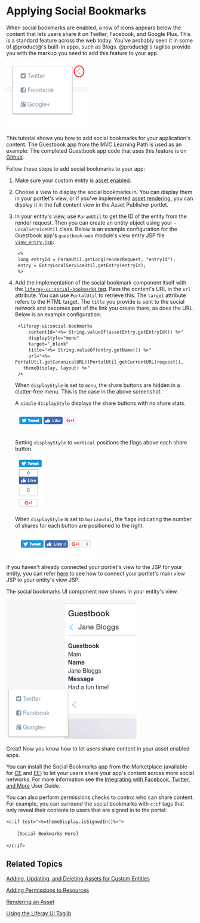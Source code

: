 # Applying Social Bookmarks [](id=applying-social-bookmarks)

When social bookmarks are enabled, a row of icons appears below the content that 
lets users share it on Twitter, Facebook, and Google Plus. This is a standard 
feature across the web today. You've probably seen it in some of @product@'s 
built-in apps, such as Blogs. @product@'s taglibs provide you with the markup 
you need to add this feature to your app.

![Figure 1: Social bookmarks are enabled in the built-in Blogs portlet](../../../images/social-bookmarks-icons.png)

This tutorial shows you how to add social bookmarks for your application's
content. The Guestbook app from the MVC Learning Path is used as an example:
The completed Guestbook app code that uses this feature is on
[Github](https://github.com/liferay/liferay-docs/tree/master/develop/tutorials/code/osgi/modules/guestbook-social-features/guestbook).

Follow these steps to add social bookmarks to your app:

1. Make sure your custom entity is [asset enabled](/develop/tutorials/-/knowledge_base/7-0/adding-updating-and-deleting-assets-for-custom-entities).

2. Choose a view to display the social bookmarks in. You can display them in 
   your portlet's view, or if you've implemented [asset rendering](/develop/tutorials/-/knowledge_base/7-0/rendering-an-asset),
   you can display it in the full content view in the Asset Publisher portlet.

3. In your entity's view, use `ParamUtil` to get the ID of the entity
   from the render request. Then you can create an entity object using your
   `-LocalServiceUtil` class. Below is an example configuration for the
   Guestbook app's `guestbook-web` module's view entry JSP file
   [`view_entry.jsp`](https://github.com/liferay/liferay-docs/develop/tutorials/code/osgi/modules/guestbook-social-features/guestbook/guestbook-web/src/main/resources/META-INF/resources/html/guestbookmvcportlet/view_entry.jsp):

        <%
        long entryId = ParamUtil.getLong(renderRequest, "entryId");
        entry = EntryLocalServiceUtil.getEntry(entryId);
        %>

4. Add the implementation of the social bookmark component itself with the
   [`liferay-ui:social-bookmarks` tag](@platform-ref@/7.0-latest/taglibs/util-taglib/liferay-ui/social-bookmarks.html). 
   Pass the content's URL in the `url` attribute. You can use `PortalUtil` to 
   retrieve this. The `target` attribute refers to the HTML target. The `title` 
   you provide is sent to the social network and becomes part of the link you 
   create there, as does the URL. Below is an example configuration:
    
        <liferay-ui:social-bookmarks
        	contentId="<%= String.valueOf(assetEntry.getEntryId()) %>"
        	displayStyle="menu"
        	target="_blank"
        	title="<%= String.valueOf(entry.getName()) %>"
        	url="<%= PortalUtil.getCanonicalURL((PortalUtil.getCurrentURL(request)), 
          themeDisplay, layout) %>" 
        />

    When `displayStyle` is set to `menu`, the share buttons are hidden in a 
    clutter-free menu. This is the case in the above screenshot. 

    A `simple` `displayStyle` displays the share buttons with no share stats. 

    ![Figure 2: Here are the share buttons with `displayStyle` set to `"simple"`.](../../../images/social-bookmarks-icons-simple.png)

    Setting `displayStyle` to `vertical` positions the flags above each share button. 

    ![Figure 3: Here are the share buttons with `displayStyle` set to `"vertical"`.](../../../images/social-bookmarks-icons-vertical.png)

    When `displayStyle` is set to `horizontal`, the flags indicating the number of 
    shares for each button are positioned to the right.

    ![Figure 4: Here are the share buttons with `displayStyle` set to `"horizontal"`.](../../../images/social-bookmarks-icons-horizontal.png)

If you haven't already connected your portlet's view to the JSP for your entity,
you can refer [here](/develop/tutorials/-/knowledge_base/7-0/relating-assets#creating-a-url-to-your-new-jsp)
to see how to connect your portlet's main view JSP to your entity's view JSP.

The social bookmarks UI component now shows in your entity's view. 

![Figure 5: The new JSP lets users share content in your portlet.](../../../images/social-guestbook-social-bookmarks.png)

Great! Now you know how to let users share content in your asset enabled apps. 

You can install the Social Bookmarks app from the Marketplace (available for 
[CE](https://web.liferay.com/marketplace/-/mp/application/15194315) and 
[EE](https://web.liferay.com/marketplace/-/mp/application/15188453)) to let your 
users share your app's content across more social networks. For more information 
see the [Integrating with Facebook, Twitter, and More](/discover/portal/-/knowledge_base/7-0/integrating-with-facebook-twitter-and-more#using-social-bookmarks)
User Guide. 

You can also perform permissions checks to control who can share content. For 
example, you can surround the social bookmarks with `c:if` tags that only reveal 
their contents to users that are signed in to the portal: 

    <c:if test="<%=themeDisplay.isSignedIn()%>">

        [Social Bookmarks Here]

    </c:if>

## Related Topics

[Adding, Updating, and Deleting Assets for Custom Entities](/develop/tutorials/-/knowledge_base/7-0/adding-updating-and-deleting-assets-for-custom-entities)

[Adding Permissions to Resources](/develop/tutorials/-/knowledge_base/7-0/adding-permissions-to-resources)

[Rendering an Asset](/develop/tutorials/-/knowledge_base/7-0/rendering-an-asset)

[Using the Liferay UI Taglib](/develop/tutorials/-/knowledge_base/7-0/using-the-liferay-ui-taglib)